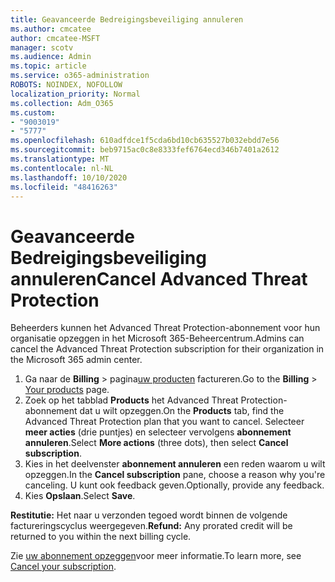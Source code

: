 ```yaml
---
title: Geavanceerde Bedreigingsbeveiliging annuleren
ms.author: cmcatee
author: cmcatee-MSFT
manager: scotv
ms.audience: Admin
ms.topic: article
ms.service: o365-administration
ROBOTS: NOINDEX, NOFOLLOW
localization_priority: Normal
ms.collection: Adm_O365
ms.custom:
- "9003019"
- "5777"
ms.openlocfilehash: 610adfdce1f5cda6bd10cb635527b032ebdd7e56
ms.sourcegitcommit: beb9715ac0c8e8333fef6764ecd346b7401a2612
ms.translationtype: MT
ms.contentlocale: nl-NL
ms.lasthandoff: 10/10/2020
ms.locfileid: "48416263"
---
```

# <a name="cancel-advanced-threat-protection"></a><span data-ttu-id="01ecd-102">Geavanceerde Bedreigingsbeveiliging annuleren</span><span class="sxs-lookup"><span data-stu-id="01ecd-102">Cancel Advanced Threat Protection</span></span>

<span data-ttu-id="01ecd-103">Beheerders kunnen het Advanced Threat Protection-abonnement voor hun organisatie opzeggen in het Microsoft 365-Beheercentrum.</span><span class="sxs-lookup"><span data-stu-id="01ecd-103">Admins can cancel the Advanced Threat Protection subscription for their organization in the Microsoft 365 admin center.</span></span>

1. <span data-ttu-id="01ecd-104">Ga naar de **Billing**  >  pagina[uw producten](https://go.microsoft.com/fwlink/p/?linkid=842054) factureren.</span><span class="sxs-lookup"><span data-stu-id="01ecd-104">Go to the  **Billing** > [Your products](https://go.microsoft.com/fwlink/p/?linkid=842054) page.</span></span>
2. <span data-ttu-id="01ecd-105">Zoek op het tabblad **Products** het Advanced Threat Protection-abonnement dat u wilt opzeggen.</span><span class="sxs-lookup"><span data-stu-id="01ecd-105">On the **Products** tab, find the Advanced Threat Protection plan that you want to cancel.</span></span> <span data-ttu-id="01ecd-106">Selecteer **meer acties** (drie puntjes) en selecteer vervolgens **abonnement annuleren**.</span><span class="sxs-lookup"><span data-stu-id="01ecd-106">Select **More actions** (three dots), then select **Cancel subscription**.</span></span>
3. <span data-ttu-id="01ecd-107">Kies in het deelvenster **abonnement annuleren** een reden waarom u wilt opzeggen.</span><span class="sxs-lookup"><span data-stu-id="01ecd-107">In the **Cancel subscription** pane, choose a reason why you're canceling.</span></span> <span data-ttu-id="01ecd-108">U kunt ook feedback geven.</span><span class="sxs-lookup"><span data-stu-id="01ecd-108">Optionally, provide any feedback.</span></span>
4. <span data-ttu-id="01ecd-109">Kies **Opslaan**.</span><span class="sxs-lookup"><span data-stu-id="01ecd-109">Select **Save**.</span></span>

<span data-ttu-id="01ecd-110">**Restitutie:** Het naar u verzonden tegoed wordt binnen de volgende factureringscyclus weergegeven.</span><span class="sxs-lookup"><span data-stu-id="01ecd-110">**Refund:** Any prorated credit will be returned to you within the next billing cycle.</span></span>

<span data-ttu-id="01ecd-111">Zie [uw abonnement opzeggen](https://docs.microsoft.com/microsoft-365/commerce/subscriptions/cancel-your-subscription)voor meer informatie.</span><span class="sxs-lookup"><span data-stu-id="01ecd-111">To learn more, see [Cancel your subscription](https://docs.microsoft.com/microsoft-365/commerce/subscriptions/cancel-your-subscription).</span></span>